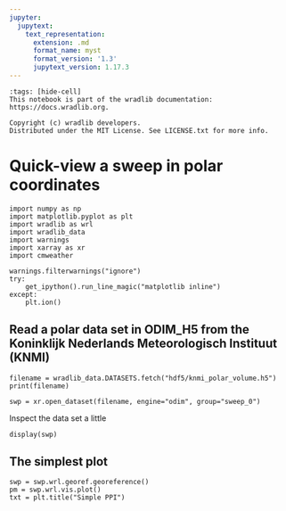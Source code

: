 ```yaml
---
jupyter:
  jupytext:
    text_representation:
      extension: .md
      format_name: myst
      format_version: '1.3'
      jupytext_version: 1.17.3
---
```


```{raw-cell}
:tags: [hide-cell]
This notebook is part of the wradlib documentation: https://docs.wradlib.org.

Copyright (c) wradlib developers.
Distributed under the MIT License. See LICENSE.txt for more info.
```

# Quick-view a sweep in polar coordinates

```{code-cell} python
import numpy as np
import matplotlib.pyplot as plt
import wradlib as wrl
import wradlib_data
import warnings
import xarray as xr
import cmweather

warnings.filterwarnings("ignore")
try:
    get_ipython().run_line_magic("matplotlib inline")
except:
    plt.ion()
```

## Read a polar data set in ODIM_H5 from the Koninklijk Nederlands Meteorologisch Instituut (KNMI)

```{code-cell} python
filename = wradlib_data.DATASETS.fetch("hdf5/knmi_polar_volume.h5")
print(filename)
```

```{code-cell} python
swp = xr.open_dataset(filename, engine="odim", group="sweep_0") 
```

Inspect the data set a little

```{code-cell} python
display(swp)
```

## The simplest plot

```{code-cell} python
swp = swp.wrl.georef.georeference()
pm = swp.wrl.vis.plot()
txt = plt.title("Simple PPI")
```
